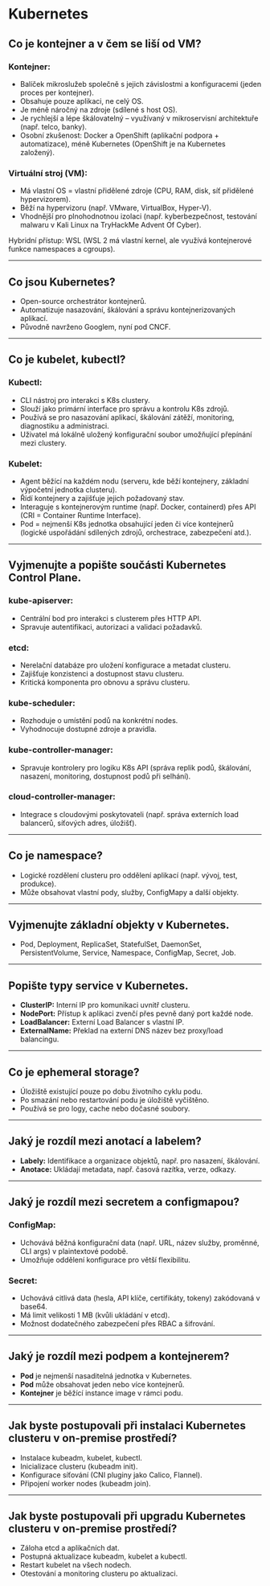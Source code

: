 # Kubernetes

## Co je kontejner a v čem se liší od VM?
### Kontejner:
- Balíček mikroslužeb společně s jejich závislostmi a konfiguracemi (jeden proces per kontejner).
- Obsahuje pouze aplikaci, ne celý OS.
- Je méně náročný na zdroje (sdílené s host OS).
- Je rychlejší a lépe škálovatelný – využívaný v mikroservisní architektuře (např. telco, banky).
- Osobní zkušenost: Docker a OpenShift (aplikační podpora + automatizace), méně Kubernetes (OpenShift je na Kubernetes založený).

### Virtuální stroj (VM):
- Má vlastní OS = vlastní přidělené zdroje (CPU, RAM, disk, síť přidělené hypervizorem).
- Běží na hypervizoru (např. VMware, VirtualBox, Hyper-V).
- Vhodnější pro plnohodnotnou izolaci (např. kyberbezpečnost, testování malwaru v Kali Linux na TryHackMe Advent Of Cyber).

Hybridní přístup: WSL (WSL 2 má vlastní kernel, ale využívá kontejnerové funkce namespaces a cgroups).

---

## Co jsou Kubernetes?
- Open-source orchestrátor kontejnerů.
- Automatizuje nasazování, škálování a správu kontejnerizovaných aplikací.
- Původně navrženo Googlem, nyní pod CNCF.

---

## Co je kubelet, kubectl?
### Kubectl:
- CLI nástroj pro interakci s K8s clustery.
- Slouží jako primární interface pro správu a kontrolu K8s zdrojů.
- Používá se pro nasazování aplikací, škálování zátěží, monitoring, diagnostiku a administraci.
- Uživatel má lokálně uložený konfigurační soubor umožňující přepínání mezi clustery.

### Kubelet:
- Agent běžící na každém nodu (serveru, kde běží kontejnery, základní výpočetní jednotka clusteru).
- Řídí kontejnery a zajišťuje jejich požadovaný stav.
- Interaguje s kontejnerovým runtime (např. Docker, containerd) přes API (CRI = Container Runtime Interface).
- Pod = nejmenší K8s jednotka obsahující jeden či více kontejnerů (logické uspořádání sdílených zdrojů, orchestrace, zabezpečení atd.).

---

## Vyjmenujte a popište součásti Kubernetes Control Plane.
### kube-apiserver:
- Centrální bod pro interakci s clusterem přes HTTP API.
- Spravuje autentifikaci, autorizaci a validaci požadavků.

### etcd:
- Nerelační databáze pro uložení konfigurace a metadat clusteru.
- Zajišťuje konzistenci a dostupnost stavu clusteru.
- Kritická komponenta pro obnovu a správu clusteru.

### kube-scheduler:
- Rozhoduje o umístění podů na konkrétní nodes.
- Vyhodnocuje dostupné zdroje a pravidla.

### kube-controller-manager:
- Spravuje kontrolery pro logiku K8s API (správa replik podů, škálování, nasazení, monitoring, dostupnost podů při selhání).

### cloud-controller-manager:
- Integrace s cloudovými poskytovateli (např. správa externích load balancerů, síťových adres, úložišť).

---

## Co je namespace?
- Logické rozdělení clusteru pro oddělení aplikací (např. vývoj, test, produkce).
- Může obsahovat vlastní pody, služby, ConfigMapy a další objekty.

---

## Vyjmenujte základní objekty v Kubernetes.
- Pod, Deployment, ReplicaSet, StatefulSet, DaemonSet, PersistentVolume, Service, Namespace, ConfigMap, Secret, Job.

---

## Popište typy service v Kubernetes.
- **ClusterIP:** Interní IP pro komunikaci uvnitř clusteru.
- **NodePort:** Přístup k aplikaci zvenčí přes pevně daný port každé node.
- **LoadBalancer:** Externí Load Balancer s vlastní IP.
- **ExternalName:** Překlad na externí DNS název bez proxy/load balancingu.

---

## Co je ephemeral storage?
- Úložiště existující pouze po dobu životního cyklu podu.
- Po smazání nebo restartování podu je úložiště vyčištěno.
- Používá se pro logy, cache nebo dočasné soubory.

---

## Jaký je rozdíl mezi anotací a labelem?
- **Labely:** Identifikace a organizace objektů, např. pro nasazení, škálování.
- **Anotace:** Ukládají metadata, např. časová razítka, verze, odkazy.

---

## Jaký je rozdíl mezi secretem a configmapou?
### ConfigMap:
- Uchovává běžná konfigurační data (např. URL, název služby, proměnné, CLI args) v plaintextové podobě.
- Umožňuje oddělení konfigurace pro větší flexibilitu.

### Secret:
- Uchovává citlivá data (hesla, API klíče, certifikáty, tokeny) zakódovaná v base64.
- Má limit velikosti 1 MB (kvůli ukládání v etcd).
- Možnost dodatečného zabezpečení přes RBAC a šifrování.

---

## Jaký je rozdíl mezi podpem a kontejnerem?
- **Pod** je nejmenší nasaditelná jednotka v Kubernetes.
- **Pod** může obsahovat jeden nebo více kontejnerů.
- **Kontejner** je běžící instance image v rámci podu.

---

## Jak byste postupovali při instalaci Kubernetes clusteru v on-premise prostředí?
- Instalace kubeadm, kubelet, kubectl.
- Inicializace clusteru (kubeadm init).
- Konfigurace síťování (CNI pluginy jako Calico, Flannel).
- Připojení worker nodes (kubeadm join).

---

## Jak byste postupovali při upgradu Kubernetes clusteru v on-premise prostředí?
- Záloha etcd a aplikačních dat.
- Postupná aktualizace kubeadm, kubelet a kubectl.
- Restart kubelet na všech nodech.
- Otestování a monitoring clusteru po aktualizaci.